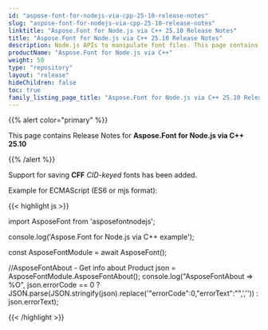 ```yaml
---
id: "aspose-font-for-nodejs-via-cpp-25-10-release-notes"
slug: "aspose-font-for-nodejs-via-cpp-25-10-release-notes"
linktitle: "Aspose.Font for Node.js via C++ 25.10 Release Notes"
title: "Aspose.Font for Node.js via C++ 25.10 Release Notes"
description: Node.js APIs to manipulate font files. This page contains new Aspose.Font for Node.js via C++ features, enhancement, and bug fixes in 2025, version 25.10.
productName: "Aspose.Font for Node.js via C++"
weight: 50
type: "repository"
layout: "release"
hideChildren: false
toc: true
family_listing_page_title: "Aspose.Font for Node.js via C++ 25.10 Release Notes"
---
```


{{% alert color="primary" %}}

This page contains Release Notes for **Aspose.Font for Node.js via C++ 25.10**

{{% /alert %}}

Support for saving **CFF** *CID-keyed* fonts has been added.

Example for ECMAScript (ES6 or mjs format):

{{< highlight js >}}

import AsposeFont from 'asposefontnodejs';


console.log('Aspose.Font for Node.js via C++ example');

const AsposeFontModule = await AsposeFont();

//AsposeFontAbout - Get info about Product
json = AsposeFontModule.AsposeFontAbout();
console.log("AsposeFontAbout => %O",  json.errorCode == 0 ? JSON.parse(JSON.stringify(json).replace('"errorCode":0,"errorText":"",','')) : json.errorText);

{{< /highlight >}}
